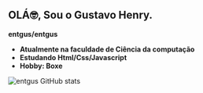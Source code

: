 ## OLÁ🤓, Sou o Gustavo Henry.


**entgus/entgus** 


- **Atualmente na faculdade de Ciência da computação**
- **Estudando Html/Css/Javascript**
- **Hobby: Boxe**

![entgus GitHub stats](https://github-readme-stats.vercel.app/api?username=entgus&show_icons=true&theme=shadow_red&hide=contribs,prs)

